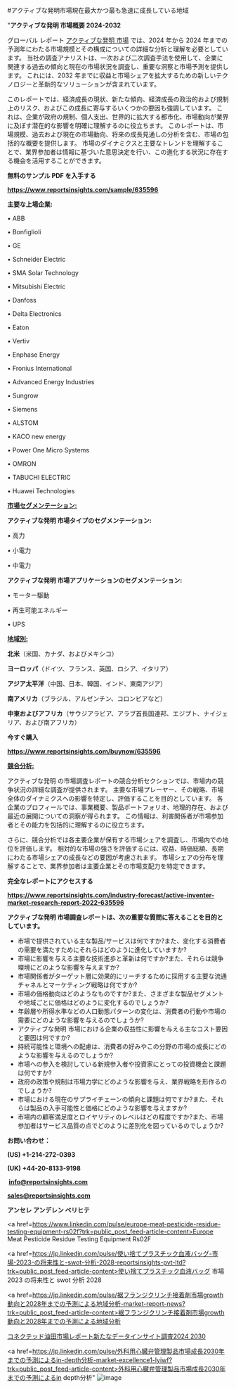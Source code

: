 #アクティブな発明市場現在最大かつ最も急速に成長している地域

"<strong>アクティブな発明 市場概要 2024-2032</strong>

グローバル レポート <a href=https://www.reportsinsights.com/sample/635596>アクティブな発明 市場</a> では、2024 年から 2024 年までの予測年にわたる市場規模とその構成についての詳細な分析と理解を必要としています。 当社の調査アナリストは、一次および二次調査手法を使用して、企業に関連する過去の傾向と現在の市場状況を調査し、重要な洞察と市場予測を提供します。 これには、2032 年までに収益と市場シェアを拡大​​するための新しいテクノロジーと革新的なソリューションが含まれています。

このレポートでは、経済成長の現状、新たな傾向、経済成長の政治的および規制上のリスク、およびこの成長に寄与するいくつかの要因も強調しています。 これは、企業が政府の規制、個人支出、世界的に拡大する都市化、市場動向が業界に及ぼす潜在的な影響を明確に理解するのに役立ちます。 このレポートは、市場規模、過去および現在の市場動向、将来の成長見通しの分析を含む、市場の包括的な概要を提供します。 市場のダイナミクスと主要なトレンドを理解することで、業界参加者は情報に基づいた意思決定を行い、この進化する状況に存在する機会を活用することができます。

<strong><b>無料のサンプル PDF を入手する</b></strong>

<a href=https://www.reportsinsights.com/sample/635596><strong><u>https://www.reportsinsights.com/sample/635596</u></strong></a>

<strong>主要な上場企業:</strong>

• ABB

• Bonfiglioli

• GE

• Schneider Electric

• SMA Solar Technology

• Mitsubishi Electric

• Danfoss

• Delta Electronics

• Eaton

• Vertiv

• Enphase Energy

• Fronius International

• Advanced Energy Industries

• Sungrow

• Siemens

• ALSTOM

• KACO new energy

• Power One Micro Systems

• OMRON

• TABUCHI ELECTRIC

• Huawei Technologies

<strong><u>市場セグメンテーション</u></strong><strong><u>:</u></strong>

<strong>アクティブな発明 市場タイプのセグメンテーション:</strong>

• 高力

• 小電力

• 中電力

<strong>アクティブな発明 市場アプリケーションのセグメンテーション:</strong>

• モーター駆動

• 再生可能エネルギー

• UPS

<strong><u>地域別</u></strong><strong><u>:</u></strong>

<strong>北米</strong>（米国、カナダ、およびメキシコ）

<strong>ヨーロッパ</strong>（ドイツ、フランス、英国、ロシア、イタリア）

<strong>アジア太平洋</strong>（中国、日本、韓国、インド、東南アジア）

<strong>南アメリカ</strong>（ブラジル、アルゼンチン、コロンビアなど）

<strong>中東およびアフリカ</strong>（サウジアラビア、アラブ首長国連邦、エジプト、ナイジェリア、および南アフリカ）

<strong>今すぐ購入</strong>

<a href=https://www.reportsinsights.com/buynow/635596><strong><u>https://www.reportsinsights.com/buynow/635596</u></strong></a>

<strong><u>競合分析:</u></strong>

アクティブな発明 の市場調査レポートの競合分析セクションでは、市場内の競争状況の詳細な調査が提供されます。 主要な市場プレーヤー、その戦略、市場全体のダイナミクスへの影響を特定し、評価することを目的としています。 各企業のプロフィールでは、事業概要、製品ポートフォリオ、地理的存在、および最近の展開についての洞察が得られます。 この情報は、利害関係者が市場参加者とその能力を包括的に理解するのに役立ちます。

さらに、競合分析では各主要企業が保有する市場シェアを調査し、市場内での地位を評価します。 相対的な市場の強さを評価するには、収益、時価総額、長期にわたる市場シェアの成長などの要因が考慮されます。 市場シェアの分布を理解することで、業界参加者は主要企業とその市場支配力を特定できます。

<strong>完全なレポートにアクセスする</strong>

<a href=https://www.reportsinsights.com/industry-forecast/active-inventer-market-research-report-2022-635596><strong><u><b>https://www.reportsinsights.com/industry-forecast/active-inventer-market-research-report-2022-635596</b></u></strong></a>

<strong><b>アクティブな発明 市場調査レポートは、次の重要な質問に答えることを目的としています。</b></strong>
<ul>
  <li>市場で提供されている主な製品/サービスは何ですか?また、変化する消費者の需要を満たすためにそれらはどのように進化していますか?</li>
  <li>市場に影響を与える主要な技術進歩と革新は何ですか?また、それらは競争環境にどのような影響を与えますか?</li>
  <li>市場関係者がターゲット層に効果的にリーチするために採用する主要な流通チャネルとマーケティング戦略は何ですか?</li>
  <li>市場の価格動向はどのようなものですか?また、さまざまな製品セグメントや地域ごとに価格はどのように変化するのでしょうか?</li>
  <li>年齢層や所得水準などの人口動態パターンの変化は、消費者の行動や市場の需要にどのような影響を与えるのでしょうか?</li>
  <li>アクティブな発明 市場における企業の収益性に影響を与える主なコスト要因と要因は何ですか?</li>
  <li>持続可能性と環境への配慮は、消費者の好みやこの分野の市場の成長にどのような影響を与えるのでしょうか?</li>
  <li>市場への参入を検討している新規参入者や投資家にとっての投資機会と課題は何ですか?</li>
  <li>政府の政策や規制は市場力学にどのような影響を与え、業界戦略を形作るのでしょうか?</li>
  <li>市場における現在のサプライチェーンの傾向と課題は何ですか?また、それらは製品の入手可能性と価格にどのような影響を与えますか?</li>
  <li>市場内の顧客満足度とロイヤリティのレベルはどの程度ですか?また、市場参加者はサービス品質の点でどのように差別化を図っているのでしょうか?</li>
</ul>
<strong>お問い合わせ：</strong>

<strong>(US) +1-214-272-0393</strong>

<strong>(UK) +44-20-8133-9198</strong>

<strong> </strong><a href=info@reportsinsights.com><strong><u>info@reportsinsights.com</u></strong></a>

<a href=sales@reportsinsights.com><strong><u>sales@reportsinsights.com</u></strong></a>

<strong>アンセレ アンデレン ベリヒテ</strong>

<a href=https://www.linkedin.com/pulse/europe-meat-pesticide-residue-testing-equipment-rs02f?trk=public_post_feed-article-content>Europe Meat Pesticide Residue Testing Equipment Rs02F</a>

<a href=https://jp.linkedin.com/pulse/使い捨てプラスチック血液バッグ-市場-2023-の将来性と-swot-分析-2028-reportsinsights-pvt-ltd?trk=public_post_feed-article-content>使い捨てプラスチック血液バッグ 市場 2023 の将来性と swot 分析 2028</a>

<a href=https://jp.linkedin.com/pulse/裾フランジクリンチ接着剤市場growth動向と2028年までの予測による地域分析-market-report-news?trk=public_post_feed-article-content>裾フランジクリンチ接着剤市場growth動向と2028年までの予測による地域分析</a>

<a href=https://www.linkedin.com/pulse/コネクテッド油田市場レポート新たなデータインサイト調査2024-2030-reports-insights-expert/>コネクテッド油田市場レポート新たなデータインサイト調査2024 2030</a>

<a href=https://jp.linkedin.com/pulse/外科用心臓弁管理製品市場成長2030年までの予測によるin-depth分析-market-excellence1-lyiwf?trk=public_post_feed-article-content>外科用心臓弁管理製品市場成長2030年までの予測によるin depth分析</a>"
![image](https://github.com/aanak123/RIMarketer1/assets/158471119/cb27b73c-9a21-4813-82b3-8402803cdc57)
